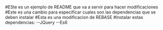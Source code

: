 #ESte es un ejemplo de README que va a servir para hacer modificaciones
#Este es una cambio para especificar cuales son las dependencias que se deben instalar
#Esta es una modificacion de REBASE
#Instalar estas dependencias:
--JQuery
--Es6
